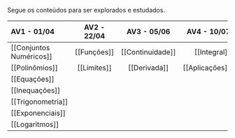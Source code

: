Segue os conteúdos para ser explorados e estudados.


| AV1 - 01/04             | AV2 - 22/04 |   AV3 - 05/06    |   AV4 - 10/07   |
| :---------------------- | :---------: | :--------------: | --------------: |
| [[Conjuntos Numéricos]] | [[Funções]] | [[Continuidade]] |    [[Integral]] |
| [[Polinômios]]          | [[Limites]] |   [[Derivada]]   |  [[Aplicações]] |
| [[Equações]]            |             |                  |                 |
| [[Inequações]]          |             |                  |                 |
| [[Trigonometria]]       |             |                  |                 |
| [[Exponenciais]]        |             |                  |                 |
| [[Logaritmos]]          |             |                  |                 |

